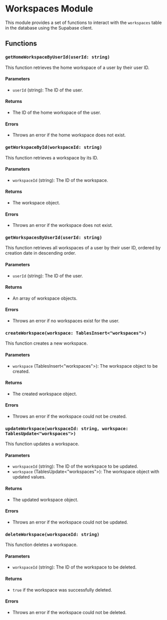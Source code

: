 # Workspaces Module

This module provides a set of functions to interact with the `workspaces` table in the database using the Supabase client.

## Functions

### `getHomeWorkspaceByUserId(userId: string)`

This function retrieves the home workspace of a user by their user ID.

#### Parameters

- `userId` (string): The ID of the user.

#### Returns

- The ID of the home workspace of the user.

#### Errors

- Throws an error if the home workspace does not exist.

### `getWorkspaceById(workspaceId: string)`

This function retrieves a workspace by its ID.

#### Parameters

- `workspaceId` (string): The ID of the workspace.

#### Returns

- The workspace object.

#### Errors

- Throws an error if the workspace does not exist.

### `getWorkspacesByUserId(userId: string)`

This function retrieves all workspaces of a user by their user ID, ordered by creation date in descending order.

#### Parameters

- `userId` (string): The ID of the user.

#### Returns

- An array of workspace objects.

#### Errors

- Throws an error if no workspaces exist for the user.

### `createWorkspace(workspace: TablesInsert<"workspaces">)`

This function creates a new workspace.

#### Parameters

- `workspace` (TablesInsert<"workspaces">): The workspace object to be created.

#### Returns

- The created workspace object.

#### Errors

- Throws an error if the workspace could not be created.

### `updateWorkspace(workspaceId: string, workspace: TablesUpdate<"workspaces">)`

This function updates a workspace.

#### Parameters

- `workspaceId` (string): The ID of the workspace to be updated.
- `workspace` (TablesUpdate<"workspaces">): The workspace object with updated values.

#### Returns

- The updated workspace object.

#### Errors

- Throws an error if the workspace could not be updated.

### `deleteWorkspace(workspaceId: string)`

This function deletes a workspace.

#### Parameters

- `workspaceId` (string): The ID of the workspace to be deleted.

#### Returns

- `true` if the workspace was successfully deleted.

#### Errors

- Throws an error if the workspace could not be deleted.